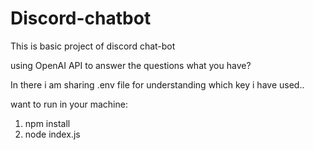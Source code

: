 # Discord-chatbot

This is basic project of discord chat-bot 

using OpenAI API to answer the questions what you have?

In there i am sharing .env file for understanding which key i have used..

want to run in your machine:

1. npm install
2. node index.js
